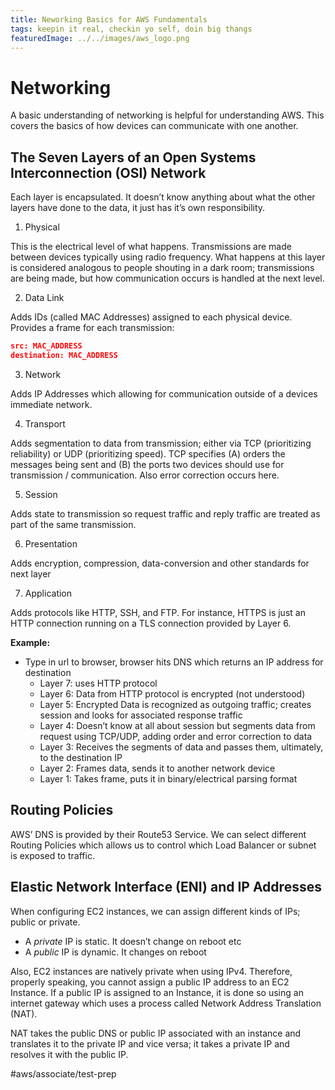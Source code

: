 ```yaml
---
title: Neworking Basics for AWS Fundamentals
tags: keepin it real, checkin yo self, doin big thangs
featuredImage: ../../images/aws_logo.png
---
```


# Networking
A basic understanding of networking is helpful for understanding AWS. This covers the basics of how devices can communicate with one another.

## The Seven Layers of an Open Systems Interconnection (OSI) Network
Each layer is encapsulated. It doesn’t know anything about what the other layers have done to the data, it just has it’s own responsibility.

1. Physical

This is the electrical level of what happens. Transmissions are made between devices typically using radio frequency. What happens at this layer is considered analogous to people shouting in a dark room; transmissions are being made, but how communication occurs is handled at the next level.

2. Data Link

Adds IDs (called MAC Addresses) assigned to each physical device. Provides a frame for each transmission:

```json
src: MAC_ADDRESS
destination: MAC_ADDRESS
```

3. Network

Adds IP Addresses which allowing for communication outside of a devices immediate network.

4. Transport

Adds segmentation to data from transmission; either via TCP (prioritizing reliability) or UDP (prioritizing speed). TCP specifies (A) orders the messages being sent and (B) the ports two devices should use for transmission / communication. Also error correction occurs here.

5. Session

Adds state to transmission so request traffic and reply traffic are treated as part of the same transmission.

6. Presentation

Adds encryption, compression, data-conversion and 	other standards for next layer

7. Application

Adds protocols like HTTP, SSH, and FTP. For instance, HTTPS is just an HTTP connection running on a TLS connection provided by Layer 6.


**Example:**
- Type in url to browser, browser hits DNS which returns an IP address for destination 
	- Layer 7: uses HTTP protocol
	- Layer 6: Data from HTTP protocol is encrypted (not understood)
	- Layer 5: Encrypted Data is recognized as outgoing traffic; creates session and looks for associated response traffic 
	- Layer 4: Doesn’t know at all about session but segments data from request using TCP/UDP, adding order and error correction to data
	- Layer 3: Receives the segments of data and passes them, ultimately, to the destination IP
	- Layer 2: Frames data, sends it to another network device
	- Layer 1: Takes frame, puts it in binary/electrical parsing format

## Routing Policies
AWS’ DNS is provided by their Route53 Service. We can select different Routing Policies which allows us to control which Load Balancer
or subnet is exposed to traffic.

## Elastic Network Interface (ENI) and IP Addresses 
When configuring EC2 instances, we can assign different kinds of IPs; public or private.

- A _private_ IP is static. It doesn’t change on reboot etc
- A _public_ IP is dynamic. It changes on reboot

Also, EC2 instances are natively private when using IPv4. Therefore, properly speaking, you cannot assign a public IP address to an EC2 Instance. If a public IP is assigned to an Instance, it is done so using an internet gateway which uses a process called Network Address Translation (NAT). 

NAT takes the public DNS or public IP associated with an instance and translates it to the private IP and vice versa; it takes a private IP and resolves it with the public IP.


#aws/associate/test-prep
